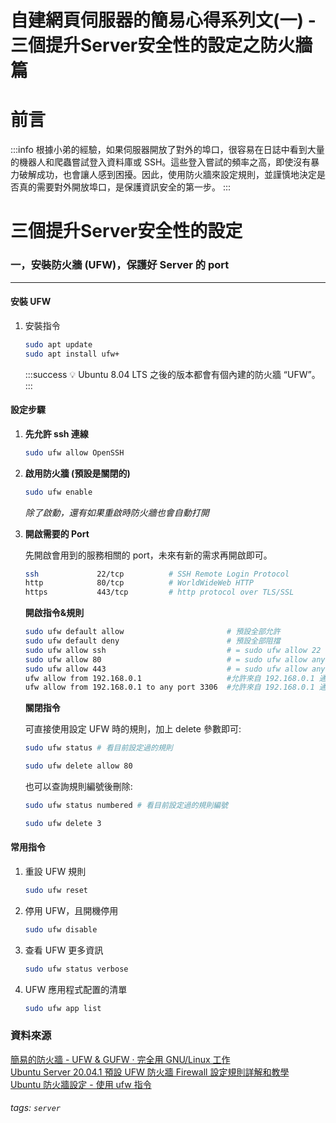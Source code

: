 # 自建網頁伺服器的簡易心得系列文(一) - 三個提升Server安全性的設定之防火牆篇

**前言**
===
:::info
根據小弟的經驗，如果伺服器開放了對外的埠口，很容易在日誌中看到大量的機器人和爬蟲嘗試登入資料庫或 SSH。這些登入嘗試的頻率之高，即使沒有暴力破解成功，也會讓人感到困擾。因此，使用防火牆來設定規則，並謹慎地決定是否真的需要對外開放埠口，是保護資訊安全的第一步。
:::

**三個提升Server安全性的設定**
===  

### 一，安裝防火牆 (UFW)，保護好 Server 的 port  
--- 
#### **安裝 UFW**  
1. 安裝指令  

    ``` bash
    sudo apt update
    sudo apt install ufw+
    ```
    :::success
    :bulb: Ubuntu 8.04 LTS 之後的版本都會有個內建的防火牆 “UFW”。
    :::  

#### **設定步驟** 

1. **先允許 ssh 連線**  

    ``` bash
    sudo ufw allow OpenSSH
    ```  

2. **啟用防火牆 (預設是關閉的)**  

    ``` bash
    sudo ufw enable
    ```
    *除了啟動，還有如果重啟時防火牆也會自動打開*  

3. **開啟需要的 Port**  

    先開啟會用到的服務相關的 port，未來有新的需求再開啟即可。  

    ``` bash
    ssh             22/tcp          # SSH Remote Login Protocol
    http            80/tcp          # WorldWideWeb HTTP
    https           443/tcp         # http protocol over TLS/SSL
    ```  
    **開啟指令&規則**  

    ``` bash
    sudo ufw default allow                       # 預設全部允許
    sudo ufw default deny                        # 預設全部阻擋
    sudo ufw allow ssh                           # = sudo ufw allow 22
    sudo ufw allow 80                            # = sudo ufw allow any to any port 80
    sudo ufw allow 443                           # = sudo ufw allow any to any port 443
    ufw allow from 192.168.0.1                   #允許來自 192.168.0.1 通過所有連線
    ufw allow from 192.168.0.1 to any port 3306  #允許來自 192.168.0.1 通過 3306 Port
    ```  

    **關閉指令**  

    可直接使用設定 UFW 時的規則，加上 delete 參數即可: 

    ``` bash
    sudo ufw status # 看目前設定過的規則
    ```   

    ``` bash
    sudo ufw delete allow 80
    ```  
    也可以查詢規則編號後刪除:  

    ``` bash
    sudo ufw status numbered # 看目前設定過的規則編號
    ```  
      
    ``` bash
    sudo ufw delete 3
    ```  

#### **常用指令**  
1. 重設 UFW 規則  

    ``` bash
    sudo ufw reset
    ```  
2. 停用 UFW，且開機停用  

    ``` bash
    sudo ufw disable
    ```  
3. 查看 UFW 更多資訊  

    ``` bash
    sudo ufw status verbose
    ```  
4. UFW 應用程式配置的清單 

    ``` bash
    sudo ufw app list
    ``` 
### **資料來源**  

[簡易的防火牆 - UFW & GUFW ·  完全用 GNU/Linux 工作](https://chusiang.gitbooks.io/working-on-gnu-linux/content/07.ufw.html)  
[Ubuntu Server 20.04.1 預設 UFW 防火牆 Firewall 設定規則詳解和教學](https://footmark.com.tw/news/linux/ubuntu/ubuntu-server-ufw/)  
[Ubuntu 防火牆設定 - 使用 ufw 指令](https://blog.tarswork.com/post/ubuntu-firewall-setting-using-ufw/)  

<!-- ### 二，安裝 Fail2ban，防止不明人士一直嘗試登入

### 三，管理好使用者，避免最高使用者外洩 -->

###### tags: `server`